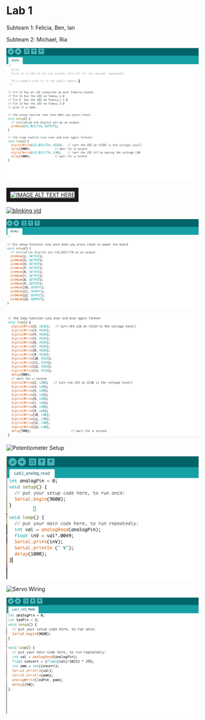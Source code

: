 
# Lab 1

Subteam 1: Felicia, Ben, Ian

Subteam 2: Michael, Ria


![Original blink code](/media/original_blink.png)

<a href="https://www.youtube.com/watch?v=TRF9JSS3JlQ
" target="_blank"><img src="https://www.youtube.com/watch?v=TRF9JSS3JlQ.jpg" 
alt="IMAGE ALT TEXT HERE" width="240" height="180" border="10" /></a>

[![blinking vid](https://www.youtube.com/watch?v=TRF9JSS3JlQ.jpg)](https://www.youtube.com/watch?v=TRF9JSS3JlQ)
 
![Modified blink code (setup)](/media/blink_setup.png)
 

![Modified blink code (loop)](/media/blink_loop.png)


![Potentiometer Setup](/media/PotentiometerSetup.png)  


![Analog read function](/media/analog_read.png)


![Servo Wiring](/media/servo_wiring.png)
 

![Analog write using potentiometer](/media/PWM.png)
